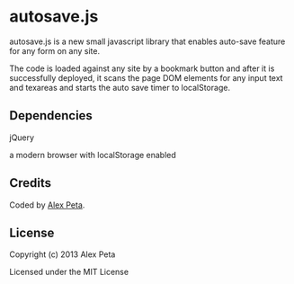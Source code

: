 # autosave.js

autosave.js is a new small javascript library that enables auto-save feature for any form on any site.

The code is loaded against any site by a bookmark button and after it is successfully deployed, it scans the page DOM elements for any input text and texareas and starts the auto save timer to localStorage.

## Dependencies
jQuery

a modern browser with localStorage enabled

## Credits

Coded by [Alex Peta](http://alexpeta.ro).

## License

Copyright (c) 2013 Alex Peta

Licensed under the MIT License